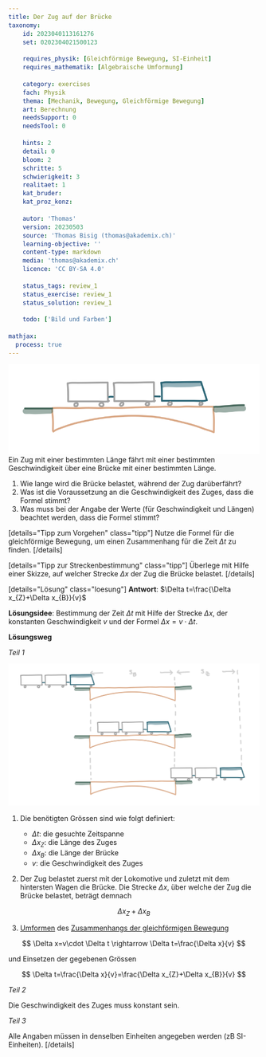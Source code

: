 ```yaml
---
title: Der Zug auf der Brücke
taxonomy:
	id: 2023040113161276
	set: 0202304021500123

	requires_physik: [Gleichförmige Bewegung, SI-Einheit]
	requires_mathematik: [Algebraische Umformung]

	category: exercises
	fach: Physik
	thema: [Mechanik, Bewegung, Gleichförmige Bewegung]
	art: Berechnung
	needsSupport: 0
	needsTool: 0

	hints: 2
	detail: 0
	bloom: 2
	schritte: 5
	schwierigkeit: 3
	realitaet: 1
	kat_bruder:
	kat_proz_konz: 

	autor: 'Thomas'
	version: 20230503
	source: 'Thomas Bisig (thomas@akademix.ch)'
	learning-objective: ''
	content-type: markdown
	media: 'thomas@akademix.ch'
	licence: 'CC BY-SA 4.0'

	status_tags: review_1
	status_exercise: review_1
	status_solution: review_1

	todo: ['Bild und Farben']

mathjax:
  process: true
---
```

![Ein Zug fährt über eine Brücke](exercise1-1.svg?resize=400,150&class=float-right) Ein Zug mit einer bestimmten Länge fährt mit einer bestimmten Geschwindigkeit über eine Brücke mit einer bestimmten Länge.
1. Wie lange wird die Brücke belastet, während der Zug darüberfährt?
2. Was ist die Voraussetzung an die Geschwindigkeit des Zuges, dass die Formel stimmt?
3. Was muss bei der Angabe der Werte (für Geschwindigkeit und Längen) beachtet werden, dass die Formel stimmt?

[details="Tipp zum Vorgehen" class="tipp"]
Nutze die Formel für die gleichförmige Bewegung, um einen Zusammenhang für die Zeit $\Delta t$ zu finden.
[/details]

[details="Tipp zur Streckenbestimmung" class="tipp"]
Überlege mit Hilfe einer Skizze, auf welcher Strecke $\Delta x$ der Zug die Brücke belastet.
[/details]

[details="Lösung" class="loesung"]
**Antwort**: $\Delta t=\frac{\Delta x_{Z}+\Delta x_{B}}{v}$

**Lösungsidee**: Bestimmung der Zeit $\Delta t$ mit Hilfe der Strecke $\Delta x$, der konstanten Geschwindigkeit $v$ und der Formel $\Delta x=v\cdot \Delta t$.

**Lösungsweg**

_Teil 1_

![Ein Zug fährt über eine Brücke](exercise1-2.svg?resize=500,400&class=float-right) 
1. Die benötigten Grössen sind wie folgt definiert:
	- $\Delta t$: die gesuchte Zeitspanne
	- $\Delta x_{Z}$: die Länge des Zuges
	- $\Delta x_{B}$: die Länge der Brücke
	- $v$: die Geschwindigkeit des Zuges

2. Der Zug belastet zuerst mit der Lokomotive und zuletzt mit dem hintersten Wagen die Brücke. Die Strecke $\Delta x$, über welche der Zug die Brücke belastet, beträgt demnach

$$
\Delta x_{Z}+\Delta x_{B}
$$

3. [Umformen](/konzepte/konzept-1) des [Zusammenhangs der gleichförmigen Bewegung](/konzepte/konzept-1)

$$
\Delta x=v\cdot \Delta t \rightarrow \Delta t=\frac{\Delta x}{v}
$$

und Einsetzen der gegebenen Grössen

$$
\Delta t=\frac{\Delta x}{v}=\frac{\Delta x_{Z}+\Delta x_{B}}{v}
$$


_Teil 2_

Die Geschwindigkeit des Zuges muss konstant sein.

_Teil 3_

Alle Angaben müssen in denselben Einheiten angegeben werden (zB SI-Einheiten).
[/details]